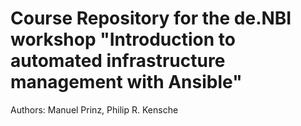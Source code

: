 # Course Repository for the de.NBI workshop "Introduction to automated infrastructure management with Ansible"

Authors: Manuel Prinz, Philip R. Kensche


